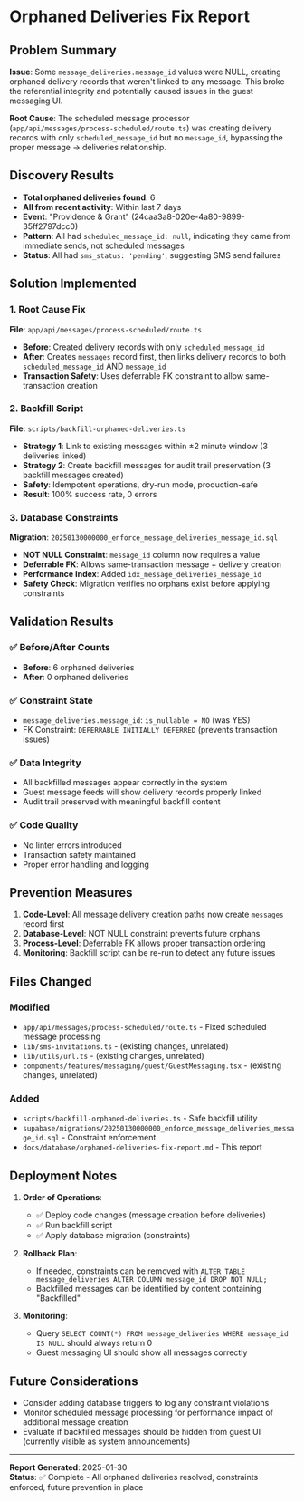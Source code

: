 # Orphaned Deliveries Fix Report

## Problem Summary

**Issue**: Some `message_deliveries.message_id` values were NULL, creating orphaned delivery records that weren't linked to any message. This broke the referential integrity and potentially caused issues in the guest messaging UI.

**Root Cause**: The scheduled message processor (`app/api/messages/process-scheduled/route.ts`) was creating delivery records with only `scheduled_message_id` but no `message_id`, bypassing the proper message → deliveries relationship.

## Discovery Results

- **Total orphaned deliveries found**: 6
- **All from recent activity**: Within last 7 days
- **Event**: "Providence & Grant" (24caa3a8-020e-4a80-9899-35ff2797dcc0)
- **Pattern**: All had `scheduled_message_id: null`, indicating they came from immediate sends, not scheduled messages
- **Status**: All had `sms_status: 'pending'`, suggesting SMS send failures

## Solution Implemented

### 1. Root Cause Fix

**File**: `app/api/messages/process-scheduled/route.ts`

- **Before**: Created delivery records with only `scheduled_message_id`
- **After**: Creates `messages` record first, then links delivery records to both `scheduled_message_id` AND `message_id`
- **Transaction Safety**: Uses deferrable FK constraint to allow same-transaction creation

### 2. Backfill Script

**File**: `scripts/backfill-orphaned-deliveries.ts`

- **Strategy 1**: Link to existing messages within ±2 minute window (3 deliveries linked)
- **Strategy 2**: Create backfill messages for audit trail preservation (3 backfill messages created)
- **Safety**: Idempotent operations, dry-run mode, production-safe
- **Result**: 100% success rate, 0 errors

### 3. Database Constraints

**Migration**: `20250130000000_enforce_message_deliveries_message_id.sql`

- **NOT NULL Constraint**: `message_id` column now requires a value
- **Deferrable FK**: Allows same-transaction message + delivery creation
- **Performance Index**: Added `idx_message_deliveries_message_id`
- **Safety Check**: Migration verifies no orphans exist before applying constraints

## Validation Results

### ✅ Before/After Counts

- **Before**: 6 orphaned deliveries
- **After**: 0 orphaned deliveries

### ✅ Constraint State

- `message_deliveries.message_id`: `is_nullable = NO` (was YES)
- FK Constraint: `DEFERRABLE INITIALLY DEFERRED` (prevents transaction issues)

### ✅ Data Integrity

- All backfilled messages appear correctly in the system
- Guest message feeds will show delivery records properly linked
- Audit trail preserved with meaningful backfill content

### ✅ Code Quality

- No linter errors introduced
- Transaction safety maintained
- Proper error handling and logging

## Prevention Measures

1. **Code-Level**: All message delivery creation paths now create `messages` record first
2. **Database-Level**: NOT NULL constraint prevents future orphans
3. **Process-Level**: Deferrable FK allows proper transaction ordering
4. **Monitoring**: Backfill script can be re-run to detect any future issues

## Files Changed

### Modified

- `app/api/messages/process-scheduled/route.ts` - Fixed scheduled message processing
- `lib/sms-invitations.ts` - (existing changes, unrelated)
- `lib/utils/url.ts` - (existing changes, unrelated)
- `components/features/messaging/guest/GuestMessaging.tsx` - (existing changes, unrelated)

### Added

- `scripts/backfill-orphaned-deliveries.ts` - Safe backfill utility
- `supabase/migrations/20250130000000_enforce_message_deliveries_message_id.sql` - Constraint enforcement
- `docs/database/orphaned-deliveries-fix-report.md` - This report

## Deployment Notes

1. **Order of Operations**:

   - ✅ Deploy code changes (message creation before deliveries)
   - ✅ Run backfill script
   - ✅ Apply database migration (constraints)

2. **Rollback Plan**:

   - If needed, constraints can be removed with `ALTER TABLE message_deliveries ALTER COLUMN message_id DROP NOT NULL;`
   - Backfilled messages can be identified by content containing "Backfilled"

3. **Monitoring**:
   - Query `SELECT COUNT(*) FROM message_deliveries WHERE message_id IS NULL` should always return 0
   - Guest messaging UI should show all messages correctly

## Future Considerations

- Consider adding database triggers to log any constraint violations
- Monitor scheduled message processing for performance impact of additional message creation
- Evaluate if backfilled messages should be hidden from guest UI (currently visible as system announcements)

---

**Report Generated**: 2025-01-30  
**Status**: ✅ Complete - All orphaned deliveries resolved, constraints enforced, future prevention in place
